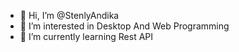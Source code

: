 - 👋 Hi, I’m @StenlyAndika
- 👀 I’m interested in Desktop And Web Programming
- 🌱 I’m currently learning Rest API

<!---
StenlyAndika/StenlyAndika is a ✨ special ✨ repository because its `README.md` (this file) appears on your GitHub profile.
You can click the Preview link to take a look at your changes.
--->
